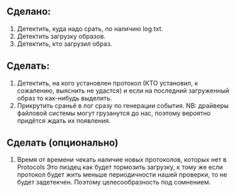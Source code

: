 Сделано:
--------
1. Детектить, куда надо срать, по наличию log.txt.
2. Детектить загрузку образов.
3. Детектить, кто загрузил образ.

Сделать:
--------
1. Детектить, на кого установлен протокол (КТО установил, к сожалению, выяснить не удастся)
    и если на последний загруженный образ то как-нибудь выделить.
2. Прикрутить сраньё в лог сразу по генерации события.
    NB: драйверы файловой системы могут грузанутся до нас, поэтому вероятно придётся ждать их появления.

Сделать (опционально)
---------------------
1. Время от времени чекать наличие новых протоколов, которых нет в Protocols
    Это пиздец как будет тормозить загрузку, к тому же если протокол будет жить меньше периодичности нашей проверки,
    то не будет задетекчен. Поэтому целесообразность под сомнением.
